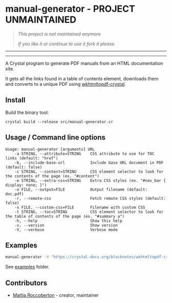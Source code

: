 # manual-generator - PROJECT UNMAINTAINED

> *This project is not maintained anymore*
>
> *If you like it or continue to use it fork it please.*

* * *
* * *

A Crystal program to generate PDF manuals from an HTML documentation site.

It gets all the links found in a table of contents element, downloads them and converts to a unique PDF using [wkhtmltopdf-crystal](https://github.com/blocknotes/wkhtmltopdf-crystal).

## Install

Build the binary tool:

`crystal build --release src/manual-generator.cr`

## Usage / Command line options

```
Usage: manual-generator [arguments] URL
    -a STRING, --attribute=STRING    CSS attribute to use for TOC links (default: "href")
    -b, --include-base-url           Include base URL document in PDF (default: false)
    -c STRING, --content=STRING      CSS element selector to look for the contents of the page (ex. "#content")
    -e STRING, --extra-css=STRING    Extra CSS styles (ex. "#nav_bar { display: none; }")
    -o FILE, --output=FILE           Output filename (default: doc.pdf)
    -r, --remote-css                 Fetch remote CSS styles (default: false)
    -s FILE, --custom-css=FILE       Filename with custom CSS
    -t STRING, --toc=STRING          CSS element selector to look for the table of contents of the page (ex. "#summary a")
    -h, --help                       Show this help
    -v, --version                    Show version
    -V, --verbose                    Verbose mode
```

## Examples

```sh
manual-generator -V "https://crystal-docs.org/blocknotes/wkhtmltopdf-crystal/" -c "#main-content" -t "#types-list a" -o test.pdf
```

See [examples](https://github.com/blocknotes/manual-generator/tree/master/examples) folder.

## Contributors

- [Mattia Roccoberton](http://blocknot.es) - creator, maintainer

